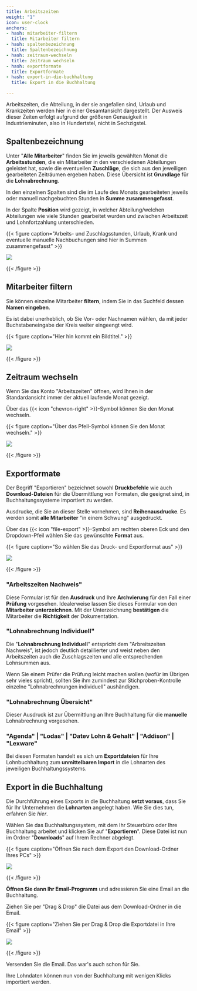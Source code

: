 ```yaml
---
title: Arbeitszeiten
weight: "1"
icon: user-clock
anchors:
- hash: mitarbeiter-filtern
  title: Mitarbeiter filtern
- hash: spaltenbezeichnung
  title: Spaltenbezeichnung
- hash: zeitraum-wechseln
  title: Zeitraum wechseln
- hash: exportformate
  title: Exportformate
- hash: export-in-die-buchhaltung
  title: Export in die Buchhaltung

---
```

Arbeitszeiten, die Abteilung, in der sie angefallen sind, Urlaub und Krankzeiten werden hier in einer Gesamtansicht dargestellt. Der Ausweis dieser Zeiten erfolgt aufgrund der größeren Genauigkeit in Industrieminuten, also in Hundertstel, nicht in Sechzigstel.

## Spaltenbezeichnung

Unter "**Alle Mitarbeiter**" finden Sie im jeweils gewählten Monat die **Arbeitsstunden**, die ein Mitarbeiter in den verschiedenen Abteilungen geleistet hat, sowie die eventuellen **Zuschläge**, die sich aus den jeweiligen gearbeiteten Zeiträumen ergeben haben. Diese Übersicht ist **Grundlage** für die **Lohnabrechnung**.

In den einzelnen Spalten sind die im Laufe des Monats gearbeiteten jeweils oder manuell nachgebuchten Stunden in **Summe zusammengefasst**.

In der Spalte **Position** wird gezeigt, in welcher Abteilung/welchen Abteilungen wie viele Stunden gearbeitet wurden und zwischen Arbeitszeit und Lohnfortzahlung unterschieden.

{{< figure caption="Arbeits- und Zuschlagsstunden, Urlaub, Krank und eventuelle manuelle Nachbuchungen sind hier in Summen zusammengefasst" >}}

![](/uploads/spaltenbezeichnung.png)

{{< /figure >}}

## Mitarbeiter filtern

Sie können einzelne Mitarbeiter **filtern**, indem Sie in das Suchfeld dessen **Namen eingeben**.

Es ist dabei unerheblich, ob Sie Vor- oder Nachnamen wählen, da mit jeder Buchstabeneingabe der Kreis weiter eingeengt wird.

{{< figure caption="Hier hin kommt ein Bildtitel." >}}

![](/uploads/mitarbeiter-filtern-alle.png)

{{< /figure >}}

## Zeitraum wechseln

Wenn Sie das Konto "Arbeitszeiten" öffnen, wird Ihnen in der Standardansicht immer der aktuell laufende Monat gezeigt.

Über das {{< icon "chevron-right" >}}-Symbol können Sie den Monat wechseln.

{{< figure caption="Über das Pfeil-Symbol können Sie den Monat wechseln." >}}

![](/uploads/arbeitszeiten-monat.png)

{{< /figure >}}

## Exportformate

Der Begriff "Exportieren" bezeichnet sowohl **Druckbefehle** wie auch **Download-Dateien** für die Übermittlung von Formaten, die geeignet sind, in Buchhaltungssysteme importiert zu werden.

Ausdrucke, die Sie an dieser Stelle vornehmen, sind **Reihenausdrucke**. Es werden somit **alle Mitarbeiter** "in einem Schwung" ausgedruckt.

Über das {{< icon "file-export" >}}-Symbol am rechten oberen Eck und den Dropdown-Pfeil wählen Sie das gewünschte **Format** aus.

{{< figure caption="So wählen Sie das Druck- und Exportformat aus" >}}

![](/uploads/export.png)

{{< /figure >}}

### "Arbeitszeiten Nachweis"

Diese Formular ist für den **Ausdruck** und Ihre **Archvierung** für den Fall einer **Prüfung** vorgesehen. Idealerweise lassen Sie dieses Formular von den **Mitarbeiter unterzeichnen**. Mit der Unterzeichnung **bestätigen** die Mitarbeiter die **Richtigkeit** der Dokumentation.

### "Lohnabrechnung Individuell"

Die "**Lohnabrechnung Individuell**" entspricht dem "Arbreitszeiten Nachweis", ist jedoch deutlich detaillierter und weist neben den Arbeitszeiten auch die Zuschlagszeiten und alle entsprechenden Lohnsummen aus.

Wenn Sie einem Prüfer die Prüfung leicht machen wollen (wofür im Übrigen sehr vieles spricht), sollten Sie ihm zumindest zur Stichproben-Kontrolle einzelne "Lohnabrechnungen individuell" aushändigen.

### "Lohnabrechnung Übersicht"

Dieser Ausdruck ist zur Übermittlung an Ihre Buchhaltung für die **manuelle** Lohnabrechnung vorgesehen.

### "Agenda" | "Lodas" | "Datev Lohn & Gehalt" | "Addison" | "Lexware"

Bei diesen Formaten handelt es sich um **Exportdateien** für Ihre Lohnbuchhaltung zum **unmittelbaren Import** in die Lohnarten des jeweiligen Buchhaltungssystems.

## Export in die Buchhaltung

Die Durchführung eines Exports in die Buchhaltung **setzt voraus**, dass Sie für Ihr Unternehmen die **Lohnarten** angelegt haben. Wie Sie dies tun, erfahren Sie _hier_.

Wählen Sie das Buchhaltungssystem, mit dem Ihr Steuerbüro oder Ihre Buchhaltung arbeitet und klicken Sie auf "**Exportieren**". Diese Datei ist nun im Ordner "**Downloads**" auf Ihrem Rechner abgelegt.

{{< figure caption="Öffnen Sie nach dem Export den Download-Ordner Ihres PCs" >}}

![](/uploads/downl.png)

{{< /figure >}}

**Öffnen Sie dann Ihr Email-Programm** und adressieren Sie eine Email an die Buchhaltung.

Ziehen Sie per "Drag & Drop" die Datei aus dem Download-Ordner in die Email.

{{< figure caption="Ziehen Sie per Drag & Drop die Exportdatei in Ihre Email" >}}

![](/uploads/export-versand.png)

{{< /figure >}}

Versenden Sie die Email. Das war's auch schon für Sie.

Ihre Lohndaten können nun von der Buchhaltung mit wenigen Klicks importiert werden.
